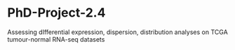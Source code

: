 # PhD-Project-2.4
Assessing dIfferential expression, dispersion, distribution analyses on TCGA tumour-normal RNA-seq datasets
